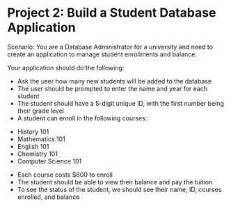 # Project 2: Build a Student Database Application

Scenario: You are a Database Administrator for a university and need to create an application to manage student enrollments and balance.

Your application should do the following:
- Ask the user how many new students will be added to the database
- The user should be prompted to enter the name and year for each student
- The student should have a 5-digit unique ID, with the first number being their grade level
- A student can enroll in the following courses:
* History 101
* Mathematics 101
* English 101
* Chemistry 101
* Computer Science 101
- Each course costs $600 to enroll
- The student should be able to view their balance and pay the tuition
- To see the status of the student, we should see their name, ID, courses enrolled, and balance
